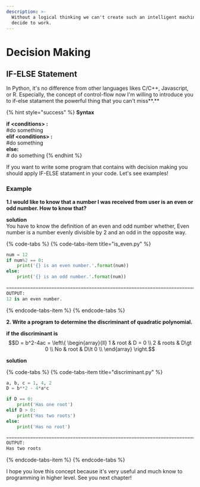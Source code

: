 ```yaml
---
description: >-
  Without a logical thinking we can't create such an intelligent machine or even
  decide to work.
---
```


# Decision Making

## IF-ELSE Statement

In Python, it's no difference from other languages likes C/C++, Javascript, or R. Especially,  the concept of control-flow now I'm willing to introduce you to if-else statament the powerful thing that you can't miss**.**

{% hint style="success" %}
**Syntax**

**if &lt;conditions&gt; :**  
    \#do something  
**elif &lt;conditions&gt; :**  
    \#do something  
**else:**  
   \# do something
{% endhint %}

If you want to write some program that contains with decision making you should apply IF-ELSE statament in your code. Let's see examples!

### Example 

**1.I would like to know that a number I was received from user is an even or odd number. How to know that?**  
  
**solution**  
You have to know the definition of an even and odd number whether,  Even number is a number evenly divisible by 2 and an odd in the opposite way.

{% code-tabs %}
{% code-tabs-item title="is\_even.py" %}
```python
num = 12
if num%2 == 0:
    print('{} is an even number.'.format(num))
else:
    print('{} is an odd number.'.format(num))
    
================================================================================
OUTPUT:
12 is an even number.
```
{% endcode-tabs-item %}
{% endcode-tabs %}

**2. Write a program to determine the discriminant of quadratic polynomial.**

**if the discriminant is** $$D = b^2-4ac =  \left\{ \begin{array}{ll}      1 & root & D = 0 \\      2 & roots &  D\gt 0 \\       No & root & D\lt 0 \\ \end{array}  \right.$$ 

**solution**

{% code-tabs %}
{% code-tabs-item title="discriminant.py" %}
```python
a, b, c = 1, 4, 2
D = b**2 - 4*a*c

if D == 0:
    print('Has one root')
elif D > 0:
    print('Has two roots')
else:
    print('Has no root')

================================================================================
OUTPUT:
Has two roots
```
{% endcode-tabs-item %}
{% endcode-tabs %}

I hope you love this concept because it's very useful and much know to programming in higher level. See you next chapter!



